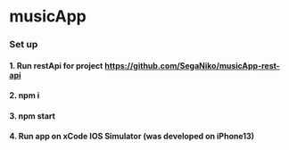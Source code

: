 # musicApp

### Set up

#### 1. Run restApi for project https://github.com/SegaNiko/musicApp-rest-api

#### 2. npm i
#### 3. npm start
#### 4. Run app on xCode IOS Simulator  (was developed on iPhone13)



